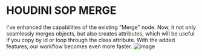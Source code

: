 # HOUDINI SOP MERGE

I've enhanced the capabilities of the existing "Merge" node. Now, it not only seamlessly merges objects, but also creates attributes, which will be useful if you copy by id or loop through the class attribute. With the added features, our workflow becomes even more faster.
![image](https://github.com/HomerSimps/Houdini-SOP-Merge/assets/122741296/03a993eb-3c78-48e6-b106-85727bb76b6d)

